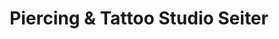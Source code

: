 ---
title: "Piercing & Tattoo Studio Seiter"
url: /offenburg/piercing-und-tattoo-studio-seiter/
shop: Tattoo
---